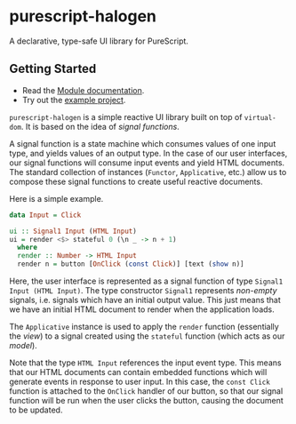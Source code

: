 # purescript-halogen

A declarative, type-safe UI library for PureScript.

## Getting Started

- Read the [Module documentation](MODULES.md).
- Try out the [example project](test/Main.purs).

`purescript-halogen` is a simple reactive UI library built on top of `virtual-dom`. It is based on the idea of _signal functions_.

A signal function is a state machine which consumes values of one input type, and yields values of an output type. In the case of our user interfaces, our signal functions will consume input events and yield HTML documents. The standard collection of instances (`Functor`, `Applicative`, etc.) allow us to compose these signal functions to create useful reactive documents.

Here is a simple example.

```purescript
data Input = Click

ui :: Signal1 Input (HTML Input)
ui = render <$> stateful 0 (\n _ -> n + 1)
  where
  render :: Number -> HTML Input
  render n = button [OnClick (const Click)] [text (show n)]
```

Here, the user interface is represented as a signal function of type `Signal1 Input (HTML Input)`. The type constructor `Signal1` represents _non-empty_ signals, i.e. signals which have an initial output value. This just means that we have an initial HTML document to render when the application loads.

The `Applicative` instance is used to apply the `render` function (essentially the _view_) to a signal created using the `stateful` function (which acts as our _model_).

Note that the type `HTML Input` references the input event type. This means that our HTML documents can contain embedded functions which will generate events in response to user input. In this case, the `const Click` function is attached to the `OnClick` handler of our button, so that our signal function will be run when the user clicks the button, causing the document to be updated.
